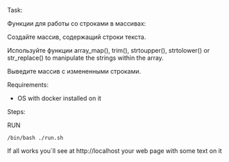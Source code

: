 Task:

Функции для работы со строками в массивах:

Создайте массив, содержащий строки текста.

Используйте функции array_map(), trim(), strtoupper(), strtolower() or str_replace() to manipulate the strings within the array.

Выведите массив с измененными строками.
 

Requirements:

* OS with docker installed on it


Steps:

RUN

    /bin/bash ./run.sh


If all works you`ll see at http://localhost your web page with some text on it

